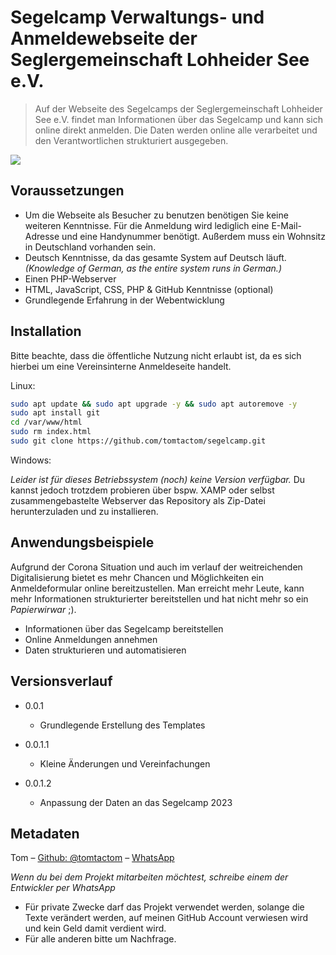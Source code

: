 # Segelcamp Verwaltungs- und Anmeldewebseite der Seglergemeinschaft Lohheider See e.V.
> Auf der Webseite des Segelcamps der Seglergemeinschaft Lohheider See e.V. findet man Informationen über das Segelcamp und kann sich online direkt anmelden. Die Daten werden online alle verarbeitet und den Verantwortlichen strukturiert ausgegeben.

![](https://repository-images.githubusercontent.com/339183906/232ce380-7049-11eb-86fe-c897b2c37710)

## Voraussetzungen
* Um die Webseite als Besucher zu benutzen benötigen Sie keine weiteren Kenntnisse. Für die Anmeldung wird lediglich eine E-Mail-Adresse und eine Handynummer benötigt. Außerdem muss ein Wohnsitz in Deutschland vorhanden sein.
* Deutsch Kenntnisse, da das gesamte System auf Deutsch läuft. _(Knowledge of German, as the entire system runs in German.)_
* Einen PHP-Webserver
* HTML, JavaScript, CSS, PHP & GitHub Kenntnisse (optional)
* Grundlegende Erfahrung in der Webentwicklung

## Installation

Bitte beachte, dass die öffentliche Nutzung nicht erlaubt ist, da es sich hierbei um eine Vereinsinterne Anmeldeseite handelt.

Linux:

```sh
sudo apt update && sudo apt upgrade -y && sudo apt autoremove -y
sudo apt install git
cd /var/www/html
sudo rm index.html
sudo git clone https://github.com/tomtactom/segelcamp.git
```

Windows:

_Leider ist für dieses Betriebssystem (noch) keine Version verfügbar._
Du kannst jedoch trotzdem probieren über bspw. XAMP oder selbst zusammengebastelte Webserver das Repository als Zip-Datei herunterzuladen und zu installieren.

## Anwendungsbeispiele

Aufgrund der Corona Situation und auch im verlauf der weitreichenden Digitalisierung bietet es mehr Chancen und Möglichkeiten ein Anmeldeformular online bereitzustellen. Man erreicht mehr Leute, kann mehr Informationen strukturierter bereitstellen und hat nicht mehr so ein _Papierwirwar_ ;).

* Informationen über das Segelcamp bereitstellen
* Online Anmeldungen annehmen
* Daten strukturieren und automatisieren

## Versionsverlauf

* 0.0.1
    * Grundlegende Erstellung des Templates

* 0.0.1.1
    * Kleine Änderungen und Vereinfachungen

* 0.0.1.2
    * Anpassung der Daten an das Segelcamp 2023

## Metadaten

Tom – [Github: @tomtactom](https://github.com/tomtactom) – [WhatsApp](http://wa.me/004915754088299/?text=Hallo+Tom%2C%0D%0AIch+habe+auf+GitHub+dein+Projekt:+Segelcamp+-+https%3A%2F%2Fgithub.com%2Ftomtactom%2Fsegelcamp.git+gefunden+und+habe+eine+Anmerkung+dazu.)

 _Wenn du bei dem Projekt mitarbeiten möchtest, schreibe einem der Entwickler per WhatsApp_

* Für private Zwecke darf das Projekt verwendet werden, solange die Texte verändert werden, auf meinen GitHub Account verwiesen wird und kein Geld damit verdient wird.
* Für alle anderen bitte um Nachfrage.
